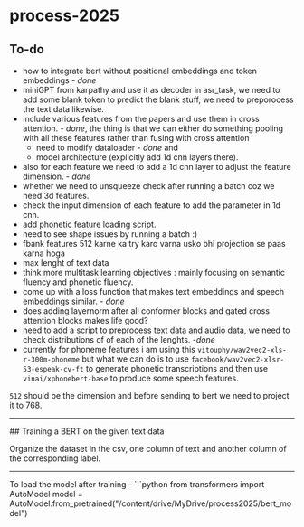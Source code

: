 # process-2025

## To-do 
- how to integrate bert without positional embeddings and token embeddings - *done*
- miniGPT from karpathy and use it as decoder in asr_task, we need to add some blank token to predict the blank stuff, we need to preporocess the text data likewise.
- include various features from the papers and use them in cross attention. - *done*, the thing is that we can either do something pooling with all these features rather than fusing with cross attention
    - need to modify dataloader - *done* and 
    - model architecture (explicitly add 1d cnn layers there). 
- also for each feature we need to add a 1d cnn layer to adjust the feature dimension. - *done*
- whether we need to unsqueeze check after running a batch coz we need 3d features.
- check the input dimension of each feature to add the parameter in 1d cnn.
- add phonetic feature loading script.
- need to see shape issues by running a batch :)
- fbank features 512 karne ka try karo varna usko bhi projection se paas karna hoga
- max lenght of text data
- think more multitask learning objectives : mainly focusing on semantic fluency and phonetic fluency.
- come up with a loss function that makes text embeddings and speech embeddings similar. - *done*
- does adding layernorm after all conformer blocks and gated cross attention blocks makes life good?
- need to add a script to preprocess text data and audio data, we need to check distributions of of each of the lenghts. -*done*
- currently for phoneme features i am using this `vitouphy/wav2vec2-xls-r-300m-phoneme` but what we can do is to use `facebook/wav2vec2-xlsr-53-espeak-cv-ft` to generate phonetic transcriptions and then use `vinai/xphonebert-base` to produce some speech features.

`512` should be the dimension and before sending to bert we need to project it to 768.

<hr>
## Training a BERT on the given text data

Organize the dataset in the csv, one column of text and another column of the corresponding label.
<hr>
To load the model after training - 
```python
from transformers import AutoModel
model = AutoModel.from_pretrained("/content/drive/MyDrive/process2025/bert_model")